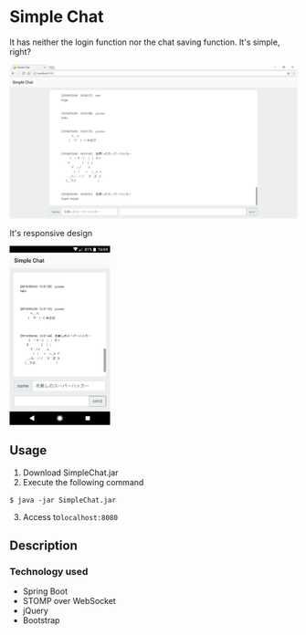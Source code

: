 # Simple Chat

It has neither the login function nor the chat saving function. It's simple, right?

![PC版デザイン](img/img1.png)

It's responsive design

<img src="img/img2.png" width="35%" alt="スマホ版デザイン">


## Usage

1. Download SimpleChat.jar
2. Execute the following command
```
$ java -jar SimpleChat.jar
```
3. Access to`localhost:8080`


## Description

### Technology used
- Spring Boot
- STOMP over WebSocket
- jQuery
- Bootstrap
